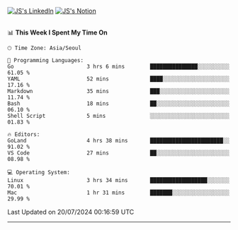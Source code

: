 
[![JS's LinkedIn](https://img.shields.io/badge/LinkedIn-blue?style=for-the-badge&logo=linkedin)](https://www.linkedin.com/in/jaeseung-lee-5a2a32139/) 
[![JS's Notion](https://img.shields.io/badge/Notion-black?style=for-the-badge&logo=notion)](https://bit.ly/ljswiki1) <br><br>
<!-- ![JS's GitHub stats](https://github-readme-stats-lemon-five.vercel.app/api?username=tkxkd0159&hide=contribs,prs,stars,issues&show_icons=true&theme=react&include_all_commits=true)   -->
<!-- ![Top Langs](https://github-readme-stats-lemon-five.vercel.app/api/top-langs/?username=tkxkd0159&layout=compact&hide=jupyter%20notebook,scss,html,css&langs_count=10)  -->


<!--START_SECTION:waka-->
📊 **This Week I Spent My Time On** 

```text
🕑︎ Time Zone: Asia/Seoul

💬 Programming Languages: 
Go                       3 hrs 6 mins        ███████████████░░░░░░░░░░   61.05 % 
YAML                     52 mins             ████░░░░░░░░░░░░░░░░░░░░░   17.16 % 
Markdown                 35 mins             ███░░░░░░░░░░░░░░░░░░░░░░   11.74 % 
Bash                     18 mins             ██░░░░░░░░░░░░░░░░░░░░░░░   06.10 % 
Shell Script             5 mins              ░░░░░░░░░░░░░░░░░░░░░░░░░   01.83 % 

🔥 Editors: 
GoLand                   4 hrs 38 mins       ███████████████████████░░   91.02 % 
VS Code                  27 mins             ██░░░░░░░░░░░░░░░░░░░░░░░   08.98 % 

💻 Operating System: 
Linux                    3 hrs 34 mins       ██████████████████░░░░░░░   70.01 % 
Mac                      1 hr 31 mins        ███████░░░░░░░░░░░░░░░░░░   29.99 % 
```


 Last Updated on 20/07/2024 00:16:59 UTC
<!--END_SECTION:waka-->

---
<!---
<a href="https://github.com/tkxkd0159/books">
  <img align="center" src="https://github-readme-stats-lemon-five.vercel.app/api/pin/?username=tkxkd0159&repo=books&theme=react" />
</a>
-->

<!---
- 🔭 I’m currently working on ...
- 🌱 I’m currently learning blockchain and distributed network
- 👯 I’m looking to collaborate on ...
- 🤔 I’m looking for help with ...
- 💬 Ask me about ...
- 📫 How to reach me: ...
- 😄 Pronouns: ...
- ⚡ Fun fact: ...
-->
